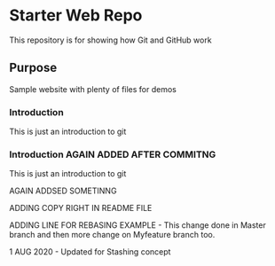 # Starter Web Repo

This repository is for showing how Git and GitHub work

## Purpose

Sample website with plenty of files for demos

### Introduction
This is just an introduction to git

### Introduction AGAIN ADDED AFTER COMMITNG
This is just an introduction to git

AGAIN ADDSED SOMETINNG

ADDING COPY RIGHT IN README FILE

ADDING LINE FOR REBASING EXAMPLE - This change done in Master branch and then more change on Myfeature branch too.

1 AUG 2020 - Updated for Stashing concept
